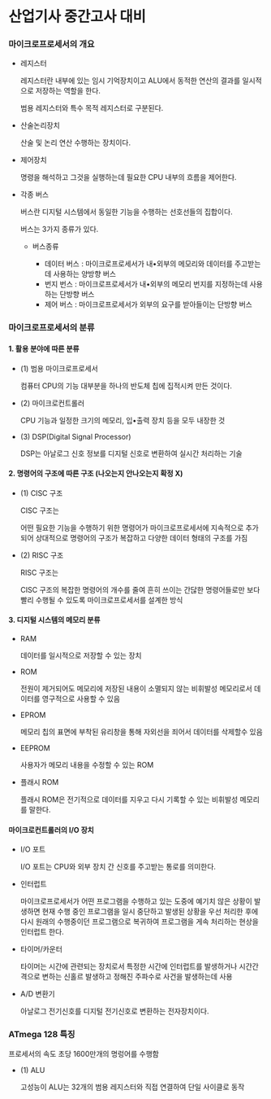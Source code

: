 # 산업기사 중간고사 대비


### 마이크로프로세서의 개요

- 레지스터


    레지스터란 내부에 있는 임시 기억장치이고 ALU에서 동적한 연산의 결과를 일시적으로 저장하는 역할을 한다.

    범용 레지스터와 특수 목적 레지스터로 구분된다.

- 산술논리장치

  산술 및 논리 연산 수행하는 장치이다.

-  제어장치

    명령을 해석하고 그것을 실행하는데 필요한 CPU 내부의 흐름을 제어한다.

- 각종 버스

    버스란 디지털 시스템에서 동일한 기능을 수행하는 선호선들의 집합이다.

    버스는 3가지 종류가 있다.

    - 버스종류

        - 데이터 버스 : 마이크로프로세서가 내•외부의 메모리와 데이터를 주고받는데 사용하는 양방향 버스
        - 번지 번스 :   마이크로프로세서가 내•외부의 메모리 번지를 지정하는데 사용하는 단방향 버스
        - 제어 버스 :   마이크로프로세서가 외부의 요구를 받아들이는 단방향 버스

### 마이크로프로세서의 분류

#### 1. 활용 분야에 따른 분류

- (1) 범용 마이크로프로세서

    컴퓨터 CPU의 기능 대부분을 하나의 반도체 칩에 집적시켜 만든 것이다.
- (2) 마이크로컨트롤러
    
    CPU 기능과 일정한 크기의 메모리, 입•출력 장치 등을 모두 내장한 것
- (3) DSP(Digital Signal Processor)

    DSP는 아날로그 신호 정보를 디지털 신호로 변환하여 실시간 처리하는 기술 


#### 2. 명령어의 구조에 따른 구조 (나오는지 안나오는지 확정 X)

- (1) CISC 구조

    CISC 구조는

     어떤 필요한 기능을 수행하기 위한 명령어가 마이크로프로세서에 지속적으로 추가되어 상대적으로 명령어의 구조가 복잡하고 다양한 데이터 형태의 구조를 가짐

- (2) RISC 구조

    RISC 구조는
    
     CISC 구조의 복잡한 명령어의 개수를 줄여 흔히 쓰이는 간닪한 명령어들로만 보다 빨리 수행될 수 있도록 마이크로프로세서를 설계한 방식

#### 3. 디지털 시스템의 메모리 분류

- RAM
  
  데이터를 일시적으로 저장할 수 있는 장치

- ROM

    전원이 제거되어도 메모리에 저장된 내용이 소멸되지 않는 비휘발성 메모리로서 데이터를 영구적으로 사용할 수 있음

- EPROM

    메모리 칩의 표면에 부착된 유리창을 통해 자외선을 죄어서 데이터를 삭제할수 있음

- EEPROM
  
    사용자가 메모리 내용을 수정할 수 있는 ROM

- 플래시 ROM

    플래시 ROM은 전기적으로 데이터를 지우고 다시 기록할 수 있는 비휘발성 메모리를 말한다.


#### 마이크로컨트롤러의 I/O 장치

- I/O 포트

    I/O 포트는 CPU와 외부 장치 간 신호를 주고받는 통로를 의미한다.

-  인터럽트
    
    마이크로프로세서가 어떤 프로그램을 수행하고 있는 도중에 예기치 않은 상황이 발생하면 현재 수행 중인 프로그램을 일시 중단하고 발생된 상황을 우선 처리한 후에 다시 원래의 수행중이던 프로그램으로 복귀하여 프로그램을 게속 처리하는 현상을 인터럽트 한다.

- 타이머/카운터

    타이머는 시간에 관련되는 장치로서 특정한 시간에 인터럽트를 발생하거나 시간간격으로 변하는 신홀르 발생하고 정해진 주파수로 사건을 발생하는데 사용        

- A/D 변환기

    아날로그 전기신호를 디지털 전기신호로 변환하는 전자장치이다.

    
### ATmega 128 특징

프로세서의 속도 초당 1600만개의 명렁어를 수행함

- (1) ALU
  
    고성능이 ALU는 32개의 범용 레지스터와 직접 연결하여 단일 사이클로 동작


